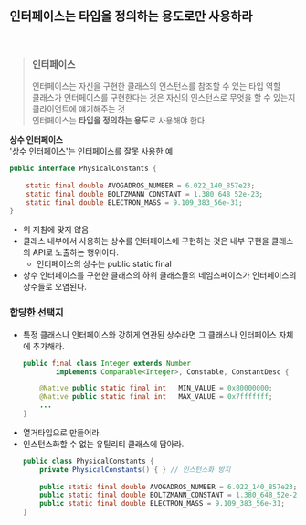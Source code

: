 ## 인터페이스는 타입을 정의하는 용도로만 사용하라  
<br>

>  ### 인터페이스  
>인터페이스는 자신을 구현한 클래스의 인스턴스를 참조할 수 있는 타입 역할  
>클래스가 인터페이스를 구현한다는 것은 자신의 인스턴스로 무엇을 할 수 있는지 클라이언트에 얘기해주는 것  
>인터페이스는 **타입을 정의하는 용도**로 사용해야 한다.

**상수 인터페이스**  
'상수 인터페이스'는 인터페이스를 잘못 사용한 예  
```java
public interface PhysicalConstants {
    
    static final double AVOGADROS_NUMBER = 6.022_140_857e23;
    static final double BOLTZMANN_CONSTANT = 1.380_648_52e-23;
    static final double ELECTRON_MASS = 9.109_383_56e-31;
}
```
- 위 지침에 맞지 않음.
- 클래스 내부에서 사용하는 상수를 인터페이스에 구현하는 것은 내부 구현을 클래스의 API로 노출하는 행위이다. 
  - 인터페이스의 상수는 public static final 
- 상수 인터페이스를 구현한 클래스의 하위 클래스들의 네임스페이스가 인터페이스의 상수들로 오염된다.

### 합당한 선택지
- 특정 클래스나 인터페이스와 강하게 연관된 상수라면 그 클래스나 인터페이스 자체에 추가해라.
    ```java
    public final class Integer extends Number
            implements Comparable<Integer>, Constable, ConstantDesc {
  
        @Native public static final int   MIN_VALUE = 0x80000000;
        @Native public static final int   MAX_VALUE = 0x7fffffff;
        ...
    }
    ```
- 열거타입으로 만들어라.
- 인스턴스화할 수 없는 유틸리티 클래스에 담아라.
  ```java
  public class PhysicalConstants {
      private PhysicalConstants() { } // 인스턴스화 방지
      
      public static final double AVOGADROS_NUMBER = 6.022_140_857e23;
      public static final double BOLTZMANN_CONSTANT = 1.380_648_52e-23;
      public static final double ELECTRON_MASS = 9.109_383_56e-31;
  }
  ```
